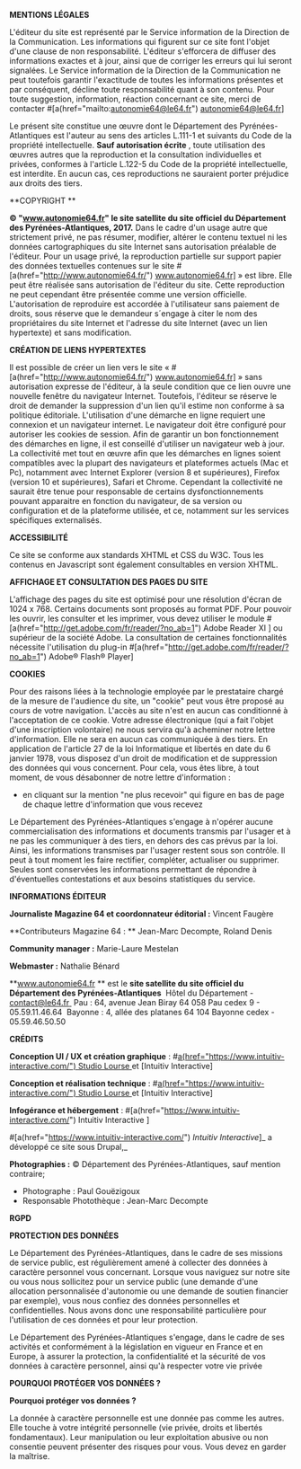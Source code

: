 **MENTIONS LÉGALES**

L&#39;éditeur du site est représenté par le Service information de la Direction de la Communication.
 Les informations qui figurent sur ce site font l&#39;objet d&#39;une clause de non responsabilité. L&#39;éditeur s&#39;efforcera de diffuser des informations exactes et à jour, ainsi que de corriger les erreurs qui lui seront signalées. Le Service information de la Direction de la Communication ne peut toutefois garantir l&#39;exactitude de toutes les informations présentes et par conséquent, décline toute responsabilité quant à son contenu.
 Pour toute suggestion, information, réaction concernant ce site, merci de contacter #[a(href="mailto:autonomie64@le64.fr") autonomie64@le64.fr]

Le présent site constitue une œuvre dont le Département des Pyrénées-Atlantiques est l&#39;auteur au sens des articles L.111-1 et suivants du Code de la propriété intellectuelle.  **Sauf autorisation écrite** , toute utilisation des œuvres autres que la reproduction et la consultation individuelles et privées, conformes à l&#39;article L.122-5 du Code de la propriété intellectuelle, est interdite. En aucun cas, ces reproductions ne sauraient porter préjudice aux droits des tiers.

**COPYRIGHT **

**© &quot;www.autonomie64.fr&quot; le site satellite du site officiel du Département des Pyrénées-Atlantiques, 2017.**  Dans le cadre d&#39;un usage autre que strictement privé, ne pas résumer, modifier, altérer le contenu textuel ni les données cartographiques du site Internet sans autorisation préalable de l&#39;éditeur. Pour un usage privé, la reproduction partielle sur support papier des données textuelles contenues sur le site #[a(href="http://www.autonomie64.fr/") www.autonomie64.fr] » est libre.
Elle peut être réalisée sans autorisation de l&#39;éditeur du site. Cette reproduction ne peut cependant être présentée comme une version officielle. L&#39;autorisation de reproduire est accordée à l&#39;utilisateur sans paiement de droits, sous réserve que le demandeur s´engage à citer le nom des propriétaires du site Internet et l&#39;adresse du site Internet (avec un lien hypertexte) et sans modification.

**CRÉATION DE LIENS HYPERTEXTES**

Il est possible de créer un lien vers le site « #[a(href="http://www.autonomie64.fr/") www.autonomie64.fr] » sans autorisation expresse de l&#39;éditeur, à la seule condition que ce lien ouvre une nouvelle fenêtre du navigateur Internet. Toutefois, l&#39;éditeur se réserve le droit de demander la suppression d&#39;un lien qu&#39;il estime non conforme à sa politique éditoriale.
 L&#39;utilisation d&#39;une démarche en ligne requiert une connexion et un navigateur internet. Le navigateur doit être configuré pour autoriser les cookies de session. Afin de garantir un bon fonctionnement des démarches en ligne, il est conseillé d&#39;utiliser un navigateur web à jour. La collectivité met tout en œuvre afin que les démarches en lignes soient compatibles avec la plupart des navigateurs et plateformes actuels (Mac et Pc), notamment avec Internet Explorer (version 8 et supérieures), Firefox (version 10 et supérieures), Safari et Chrome. Cependant la collectivité ne saurait être tenue pour responsable de certains dysfonctionnements pouvant apparaitre en fonction du navigateur, de sa version ou configuration et de la plateforme utilisée, et ce, notamment sur les services spécifiques externalisés.

**ACCESSIBILITÉ**

Ce site se conforme aux standards XHTML et CSS du W3C.
 Tous les contenus en Javascript sont également consultables en version XHTML.

**AFFICHAGE ET CONSULTATION DES PAGES DU SITE**

L&#39;affichage des pages du site est optimisé pour une résolution d&#39;écran de 1024 x 768. Certains documents sont proposés au format PDF. Pour pouvoir les ouvrir, les consulter et les imprimer, vous devez utiliser le module #[a(href="http://get.adobe.com/fr/reader/?no_ab=1") Adobe Reader XI ] ou supérieur de la société Adobe.
 La consultation de certaines fonctionnalités nécessite l&#39;utilisation du plug-in #[a(href="http://get.adobe.com/fr/reader/?no_ab=1") Adobe® Flash® Player]

**COOKIES**

Pour des raisons liées à la technologie employée par le prestataire chargé de la mesure de l&#39;audience du site, un &quot;cookie&quot; peut vous être proposé au cours de votre navigation. L&#39;accès au site n&#39;est en aucun cas conditionné à l&#39;acceptation de ce cookie.
 Votre adresse électronique (qui a fait l&#39;objet d&#39;une inscription volontaire) ne nous servira qu&#39;à acheminer notre lettre d&#39;information. Elle ne sera en aucun cas communiquée à des tiers.
 En application de l&#39;article 27 de la loi Informatique et libertés en date du 6 janvier 1978, vous disposez d&#39;un droit de modification et de suppression des données qui vous concernent. Pour cela, vous êtes libre, à tout moment, de vous désabonner de notre lettre d&#39;information :

- en cliquant sur la mention &quot;ne plus recevoir&quot; qui figure en bas de page de chaque lettre d&#39;information que vous recevez

Le Département des Pyrénées-Atlantiques s&#39;engage à n&#39;opérer aucune commercialisation des informations et documents transmis par l&#39;usager et à ne pas les communiquer à des tiers, en dehors des cas prévus par la loi. Ainsi, les informations transmises par l&#39;usager restent sous son contrôle. Il peut à tout moment les faire rectifier, compléter, actualiser ou supprimer.
 Seules sont conservées les informations permettant de répondre à d&#39;éventuelles contestations et aux besoins statistiques du service.

**INFORMATIONS ÉDITEUR**

**Journaliste Magazine 64 et coordonnateur éditorial :**  Vincent Faugère 

**Contributeurs Magazine 64 : ** Jean-Marc Decompte, Roland Denis

**Community manager :**  Marie-Laure Mestelan

**Webmaster :**  Nathalie Bénard

**www.autonomie64.fr ** est le **site satellite du site officiel du Département des Pyrénées-Atlantiques**  Hôtel du Département - [contact@le64.fr ](mailto:contact@cg64.fr%E2%80%A8)
 Pau : 64, avenue Jean Biray 64 058 Pau cedex 9 - 05.59.11.46.64 
 Bayonne : 4, allée des platanes 64 104 Bayonne cedex - 05.59.46.50.50

**CRÉDITS**

**Conception UI / UX et création graphique**  : #[a(href="https://www.intuitiv-interactive.com/") Studio Lourse ](https://www.studiolourse.com/) et [Intuitiv Interactive]

**Conception et réalisation technique**  : #[a(href="https://www.intuitiv-interactive.com/") Studio Lourse ](https://www.studiolourse.com/) et [Intuitiv Interactive]

**Infogérance et hébergement**  : #[a(href="https://www.intuitiv-interactive.com/") Intuitiv Interactive ]

#[a(href="https://www.intuitiv-interactive.com/") _Intuitiv Interactive_]_ a développé ce site sous Drupal,_

**Photographies :**  © Département des Pyrénées-Atlantiques, sauf mention contraire;

- Photographe : Paul Gouëzigoux
- Responsable Photothèque : Jean-Marc Decompte

**RGPD**

**PROTECTION DES DONNÉES**

Le Département des Pyrénées-Atlantiques, dans le cadre de ses missions de service public, est régulièrement amené à collecter des données à caractère personnel vous concernant. Lorsque vous naviguez sur notre site ou vous nous sollicitez pour un service public (une demande d&#39;une allocation personnalisée d&#39;autonomie ou une demande de soutien financier par exemple), vous nous confiez des données personnelles et confidentielles. Nous avons donc une responsabilité particulière pour l&#39;utilisation de ces données et pour leur protection.

Le Département des Pyrénées-Atlantiques s&#39;engage, dans le cadre de ses activités et conformément à la législation en vigueur en France et en Europe, à assurer la protection, la confidentialité et la sécurité de vos données à caractère personnel, ainsi qu&#39;à respecter votre vie privée

**POURQUOI PROTÉGER VOS DONNÉES ?**

**Pourquoi protéger vos données ?**

La donnée à caractère personnelle est une donnée pas comme les autres. Elle touche à votre intégrité personnelle (vie privée, droits et libertés fondamentaux). Leur manipulation ou leur exploitation abusive ou non consentie peuvent présenter des risques pour vous. Vous devez en garder la maîtrise.